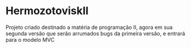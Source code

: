 # HermozotoviskII
Projeto criado destinado a matéria de programação II, agora em sua segunda versão que serão arrumados bugs da primeira versão, e entrará para o modelo MVC
